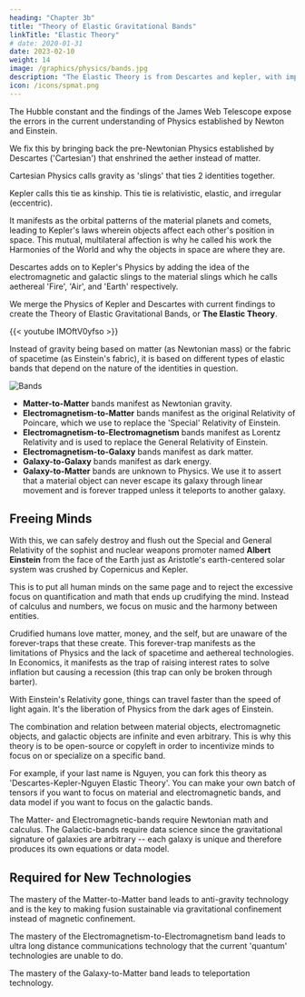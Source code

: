 ```yaml
---
heading: "Chapter 3b"
title: "Theory of Elastic Gravitational Bands"
linkTitle: "Elastic Theory"
# date: 2020-01-31
date: 2023-02-10
weight: 14
image: /graphics/physics/bands.jpg
description: "The Elastic Theory is from Descartes and kepler, with important maxim-contributions from Socrates, Taoism, Buddhism, and Hinduism."
icon: /icons/spmat.png
---
```



The Hubble constant and the findings of the James Web Telescope expose the errors in the current understanding of Physics established by Newton and Einstein.

We fix this by bringing back the pre-Newtonian Physics established by Descartes ('Cartesian') that enshrined the aether instead of matter.

Cartesian Physics calls gravity as 'slings' that ties 2 identities together.

Kepler calls this tie as kinship. This tie is relativistic, elastic, and irregular (eccentric).

It manifests as the orbital patterns of the material planets and comets, leading to Kepler's laws wherein objects affect each other's position in space. This mutual, multilateral affection is why he called his work the Harmonies of the World and why the objects in space are where they are.

Descartes adds on to Kepler's Physics by adding the idea of the electromagnetic and galactic slings to the material slings which he calls aethereal 'Fire', 'Air', and 'Earth' respectively.

We merge the Physics of Kepler and Descartes with current findings to create the Theory of Elastic Gravitational Bands, or **The Elastic Theory**.


{{< youtube IMOftV0yfso >}}


Instead of gravity being based on matter (as Newtonian mass) or the fabric of spacetime (as Einstein's fabric), it is based on different types of elastic bands that depend on the nature of the identities in question.

![Bands](/graphics/physics/bands.jpg)

- **Matter-to-Matter** bands manifest as Newtonian gravity.
- **Electromagnetism-to-Matter** bands manifest as the original Relativity of Poincare, which we use to replace the 'Special' Relativity of Einstein.
- **Electromagnetism-to-Electromagnetism** bands manifest as Lorentz Relativity and is used to replace the General Relativity of Einstein.
- **Electromagnetism-to-Galaxy** bands manifest as dark matter.
- **Galaxy-to-Galaxy** bands manifest as dark energy.
- **Galaxy-to-Matter** bands are unknown to Physics. We use it to assert that a material object can never escape its galaxy through linear movement and is forever trapped unless it teleports to another galaxy.


## Freeing Minds

With this, we can safely destroy and flush out the Special and General Relativity of the sophist and nuclear weapons promoter named **Albert Einstein** from the face of the Earth just as Aristotle's earth-centered solar system was crushed by Copernicus and Kepler.  

This is to put all human minds on the same page and to reject the excessive focus on quantification and math that ends up crudifying the mind. Instead of calculus and numbers, we focus on music and the harmony between entities.

Crudified humans love matter, money, and the self, but are unaware of the forever-traps that these create. This forever-trap manifests as the limitations of Physics and the lack of spacetime and aethereal technologies. 
In Economics, it manifests as the trap of raising interest rates to solve inflation but causing a recession (this trap can only be broken through barter).

With Einstein's Relativity gone, things can travel faster than the speed of light again. It's the liberation of Physics from the dark ages of Einstein.

The combination and relation between material objects, electromagnetic objects, and galactic objects are infinite and even arbitrary. This is why this theory is to be open-source or copyleft in order to incentivize minds to focus on or specialize on a specific band.

For example, if your last name is Nguyen, you can fork this theory as 'Descartes-Kepler-Nguyen Elastic Theory'. You can make your own batch of tensors if you want to focus on material and electromagnetic bands, and data model if you want to focus on the galactic bands.

The Matter- and Electromagnetic-bands require Newtonian math and calculus. The Galactic-bands require data science since the gravitational signature of galaxies are arbitrary -- each galaxy is unique and therefore produces its own equations or data model.


## Required for New Technologies

The mastery of the Matter-to-Matter band leads to anti-gravity technology and is the key to making fusion sustainable via gravitational confinement instead of magnetic confinement.

The mastery of the Electromagnetism-to-Electromagnetism band leads to ultra long distance communications technology that the current 'quantum' technologies are unable to do. 

The mastery of the Galaxy-to-Matter band leads to teleportation technology.
